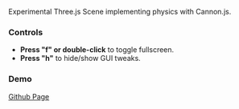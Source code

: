 Experimental Three.js Scene implementing physics with Cannon.js.

### Controls

- **Press "f" or double-click** to toggle fullscreen.
- **Press "h"** to hide/show GUI tweaks.

### Demo

[Github Page](https://chrismaldona2.github.io/threejs-physics-exp/)
